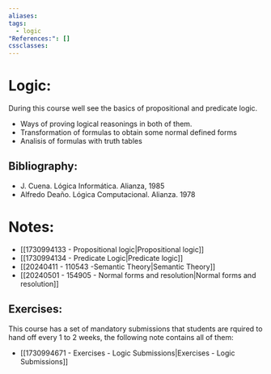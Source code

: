 ```yaml
---
aliases: 
tags:
  - logic
"References:": []
cssclasses:
---
```

# Logic:
During this course well see the basics of propositional and predicate logic. 
+ Ways of proving logical reasonings in both of them. 
+ Transformation of formulas to obtain some normal defined forms
+ Analisis of formulas with truth tables
## Bibliography: 
+ J. Cuena. Lógica Informática. Alianza, 1985
+ Alfredo Deaño. Lógica Computacional. Alianza. 1978

# Notes:
+ [[1730994133 - Propositional logic|Propositional logic]]
+ [[1730994134 - Predicate Logic|Predicate logic]]
+ [[20240411 - 110543 -Semantic Theory|Semantic Theory]]
+ [[20240501 - 154905 - Normal forms and resolution|Normal forms and resolution]]

## Exercises:
This course has a set of mandatory submissions that students are rquired to hand off every 1 to 2 weeks, the following note contains all of them: 
+ [[1730994671 - Exercises - Logic Submissions|Exercises - Logic Submissions]]



 

